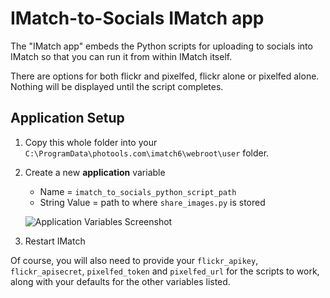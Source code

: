 # IMatch-to-Socials IMatch app

The "IMatch app" embeds the Python scripts for uploading to socials into IMatch so that you can run it from within IMatch itself.

There are options for both flickr and pixelfed, flickr alone or pixelfed alone. Nothing will be displayed until the script completes.

## Application Setup
1. Copy this whole folder into your `C:\ProgramData\photools.com\imatch6\webroot\user` folder.
2. Create a new **application** variable
    - Name = `imatch_to_socials_python_script_path`
    - String Value = path to where `share_images.py` is stored

    ![Application Variables Screenshot](https://github.com/quantumgardener/IMatch-to-Socials/blob/main/IMatch%20app/application_variables_screenshot.png)
3. Restart IMatch

Of course, you will also need to provide your `flickr_apikey`, `flickr_apisecret`, `pixelfed_token` and `pixelfed_url` for the scripts to work, along with your defaults for the other variables listed.

